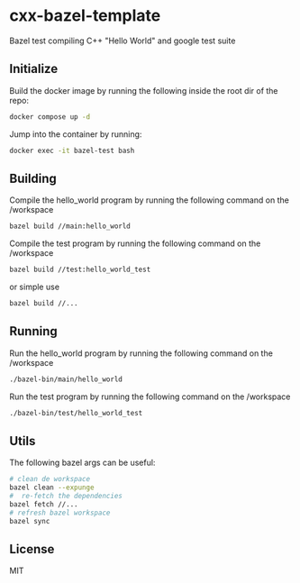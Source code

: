 # cxx-bazel-template

Bazel test compiling C++ "Hello World" and google test suite

## Initialize

Build the docker image by running the following inside the root dir of the repo:

~~~bash
docker compose up -d
~~~

Jump into the container by running:

~~~bash
docker exec -it bazel-test bash
~~~

## Building

Compile the hello_world program by running the following command on the /workspace

~~~bash
bazel build //main:hello_world
~~~

Compile the test program by running the following command on the /workspace

~~~bash
bazel build //test:hello_world_test
~~~

or simple use

~~~bash
bazel build //...
~~~

## Running

Run the hello_world program by running the following command on the /workspace

~~~bash
./bazel-bin/main/hello_world
~~~

Run the test program by running the following command on the /workspace

~~~bash
./bazel-bin/test/hello_world_test
~~~

## Utils

The following bazel args can be useful:

~~~bash
# clean de workspace
bazel clean --expunge
#  re-fetch the dependencies
bazel fetch //...
# refresh bazel workspace
bazel sync
~~~


## License

MIT
